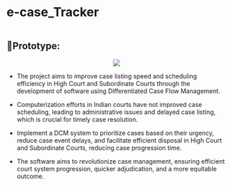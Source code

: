 # e-case_Tracker
<div align="center" ><img src=""> </div>


## 🎯Prototype:

<div align="center" ><img src="https://github.com/wrk16/Case-Management/assets/96262211/6d380869-5048-49e3-beae-503d13db0bae"> </div>


- The project aims to improve case listing speed and scheduling efficiency in High Court and Subordinate Courts through the development of software using Differentiated Case Flow Management.
  
- Computerization efforts in Indian courts  have not improved case scheduling, leading to administrative issues and delayed case listing, which is crucial for timely case resolution.
  
- Implement a DCM system to prioritize cases based on their urgency, reduce case event delays, and facilitate efficient disposal in High Court and Subordinate Courts, reducing case progression time.
  
- The software aims to revolutionize case management, ensuring efficient court system progression, quicker adjudication, and a more equitable outcome.
